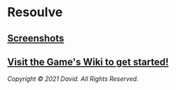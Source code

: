 
# Resoulve

## [Screenshots](https://github.com/DavoDC/Resoulve/wiki/Screenshots)
## [Visit the Game's Wiki to get started!](https://github.com/DavoDC/Resoulve/wiki)

<div></div>

_Copyright © 2021 David. All Rights Reserved._
